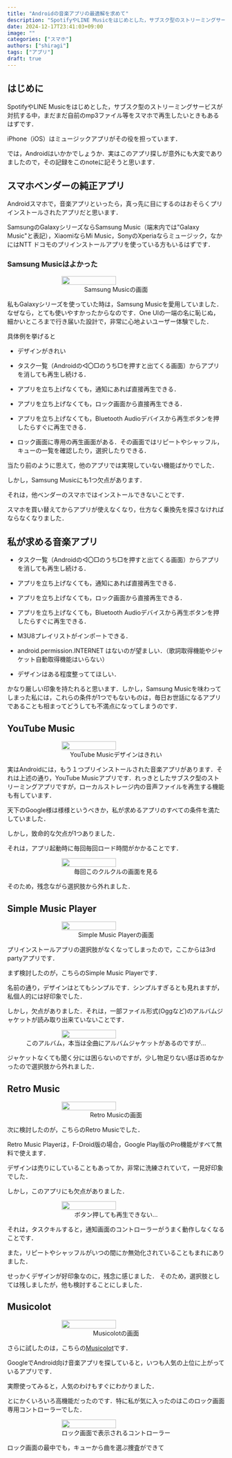 ```yaml
---
title: "Androidの音楽アプリの最適解を求めて"
description: "SpotifyやLINE Musicをはじめとした，サブスク型のストリーミングサービスが対抗する中，まだまだ自前のmp3ファイル等をスマホで再生したいときもあるはずです..."
date: 2024-12-17T23:41:03+09:00
image: ""
categories: ["スマホ"]
authors: ["shiragi"]
tags: ["アプリ"]
draft: true
---
```


## はじめに

SpotifyやLINE Musicをはじめとした，サブスク型のストリーミングサービスが対抗する中，まだまだ自前のmp3ファイル等をスマホで再生したいときもあるはずです．

iPhone（iOS）はミュージックアプリがその役を担っています．

では，Androidはいかかでしょうか．実はこのアプリ探しが意外にも大変でありましたので，その記録をこのnoteに記そうと思います．

## スマホベンダーの純正アプリ

Androidスマホで，音楽アプリといったら，真っ先に目にするのはおそらくプリインストールされたアプリだと思います．

SamsungのGalaxyシリーズならSamsung Music（端末内では"Galaxy Music"と表記），XiaomiならMi Music，SonyのXperiaならミュージック，なかにはNTT ドコモのプリインストールアプリを使っている方もいるはずです．

### Samsung Musicはよかった
<div style="display: flex;justify-content: center;flex-direction: column;align-items: center;">
<img src="/images/posts/02-1.webp" width="50%" height="50%">
Samsung Musicの画面
</div>

私もGalaxyシリーズを使っていた時は，Samsung Musicを愛用していました．なぜなら，とても使いやすかったからなのです．One UIの一端の名に恥じぬ，細かいところまで行き届いた設計で，非常に心地よいユーザー体験でした．

具体例を挙げると

- デザインがきれい

- タスク一覧（Androidの◁〇□のうち□を押すと出てくる画面）からアプリを消しても再生し続ける．

- アプリを立ち上げなくても，通知にあれば直接再生できる．

- アプリを立ち上げなくても，ロック画面から直接再生できる．

- アプリを立ち上げなくても，Bluetooth Audioデバイスから再生ボタンを押したらすぐに再生できる．

- ロック画面に専用の再生画面がある．その画面ではリピートやシャッフル，キューの一覧を確認したり，選択したりできる．

当たり前のように思えて，他のアプリでは実現していない機能ばかりでした．

しかし，Samsung Musicにも1つ欠点があります．

それは，他ベンダーのスマホではインストールできないことです．

スマホを買い替えてからアプリが使えなくなり，仕方なく乗換先を探さなければならなくなりました．

## 私が求める音楽アプリ

- タスク一覧（Androidの◁〇□のうち□を押すと出てくる画面）からアプリを消しても再生し続ける．

- アプリを立ち上げなくても，通知にあれば直接再生できる．

- アプリを立ち上げなくても，ロック画面から直接再生できる．

- アプリを立ち上げなくても，Bluetooth Audioデバイスから再生ボタンを押したらすぐに再生できる．

- M3U8プレイリストがインポートできる．

- android.permission.INTERNET はないのが望ましい．（歌詞取得機能やジャケット自動取得機能はいらない）

- デザインはある程度整っててほしい．

かなり厳しい印象を持たれると思います．しかし，Samsung Musicを味わってしまった私には，これらの条件が1つでもないものは，毎日お世話になるアプリであることも相まってどうしても不満点になってしまうのです．

## YouTube Music

<div style="display: flex;justify-content: center;flex-direction: column;align-items: center;">
<img src="/images/posts/02-2.webp" width="50%" height="50%">
YouTube Musicデザインはきれい
</div>

実はAndroidには，もう１つプリインストールされた音楽アプリがあります．それは上述の通り，YouTube Musicアプリです．れっきとしたサブスク型のストリーミングアプリですが，ローカルストレージ内の音声ファイルを再生する機能も有しています．

天下のGoogle様は様様というべきか，私が求めるアプリのすべての条件を満たしていました．

しかし，致命的な欠点が1つありました．

それは，アプリ起動時に毎回毎回ロード時間がかかることです．
<div style="display: flex;justify-content: center;flex-direction: column;align-items: center;">
<img src="/images/posts/02-3.webp" width="50%" height="50%">
毎回このクルクルの画面を見る
</div>

そのため，残念ながら選択肢から外れました．

## Simple Music Player
<div style="display: flex;justify-content: center;flex-direction: column;align-items: center;">
<img src="/images/posts/02-4.webp" width="50%" height="50%">
Simple Music Playerの画面
</div>

プリインストールアプリの選択肢がなくなってしまったので，ここからは3rd partyアプリです．

まず検討したのが，こちらのSimple Music Playerです．

名前の通り，デザインはとてもシンプルです．シンプルすぎるとも見れますが，私個人的には好印象でした．

しかし，欠点がありました．それは，一部ファイル形式(Oggなど)のアルバムジャケットが読み取り出来ていないことです．

<div style="display: flex;justify-content: center;flex-direction: column;align-items: center;">
<img src="/images/posts/02-5.webp" width="50%" height="50%">
このアルバム，本当は全曲にアルバムジャケットがあるのですが…
</div>

ジャケットなくても聞く分には困らないのですが，少し物足りない感は否めなかったので選択肢から外れました．

## Retro Music
<div style="display: flex;justify-content: center;flex-direction: column;align-items: center;">
<img src="/images/posts/02-6.webp" width="50%" height="50%">
Retro Musicの画面
</div>

次に検討したのが，こちらのRetro Musicでした．

Retro Music Playerは，F-Droid版の場合，Google Play版のPro機能がすべて無料で使えます．

デザインは売りにしていることもあってか，非常に洗練されていて，一見好印象でした．

しかし，このアプリにも欠点がありました．

<div style="display: flex;justify-content: center;flex-direction: column;align-items: center;">
<img src="/images/posts/02-7.webp" width="50%" height="50%">
ボタン押しても再生できない…
</div>

それは，タスクキルすると，通知画面のコントローラーがうまく動作しなくなることです．

また，リピートやシャッフルがいつの間にか無効化されていることもまれにありました．

せっかくデザインが好印象なのに，残念に感じました．
そのため，選択肢としては残しましたが，他も検討することにしました．

## Musicolot
<div style="display: flex;justify-content: center;flex-direction: column;align-items: center;">
<img src="/images/posts/02-8.png" width="50%" height="50%">
Musicolotの画面
</div>

さらに試したのは，こちらの[Musicolot](https://play.google.com/store/apps/details?id=in.krosbits.musicolet&hl=ja)です．

GoogleでAndroid向け音楽アプリを探していると，いつも人気の上位に上がっているアプリです．

実際使ってみると，人気のわけもすぐにわかりました．

とにかくいろいろ高機能だったのです．特に私が気に入ったのはこのロック画面専用コントローラーでした．

<div style="display: flex;justify-content: center;flex-direction: column;align-items: center;">
<img src="/images/posts/02-9.png" width="50%" height="50%">
ロック画面で表示されるコントローラー
</div>

ロック画面の最中でも，キューから曲を選ぶ捜査ができて